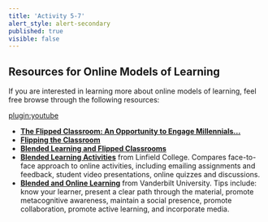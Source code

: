 ```yaml
---
title: 'Activity 5-7'
alert_style: alert-secondary
published: true
visible: false
---
```


## Resources for Online Models of Learning

If you are interested in learning more about online models of learning, feel free browse through the following resources:

[plugin:youtube](https://www.youtube.com/watch?v=paQCE58334M)

 - [**The Flipped Classroom: An Opportunity to Engage Millennials...**](https://pdfs.semanticscholar.org/daa3/b94cdc7b52b3381a7c7e21022a7a8c005f84.pdf)
 - [**Flipping the Classroom**](https://cft.vanderbilt.edu/guides-sub-pages/flipping-the-classroom/)
 - [**Blended Learning and Flipped Classrooms**](https://www.unb.ca/fredericton/cetl/tls/resources/teaching_tips/tt_instructional_methods/blended_flipped_classrooms.html)
 - [**Blended Learning Activities**](https://www.linfield.edu/tls/blendedlearning/blended-learning-activities.html) from Linfield College. Compares face-to-face approach to online activities, including emailing assignments and feedback, student video presentations, online quizzes and discussions.
 - [**Blended and Online Learning**](https://cft.vanderbilt.edu/guides-sub-pages/blended-and-online-learning/) from Vanderbilt University. Tips include: know your learner, present a clear path through the material, promote metacognitive awareness, maintain a social presence, promote collaboration, promote active learning, and incorporate media.
